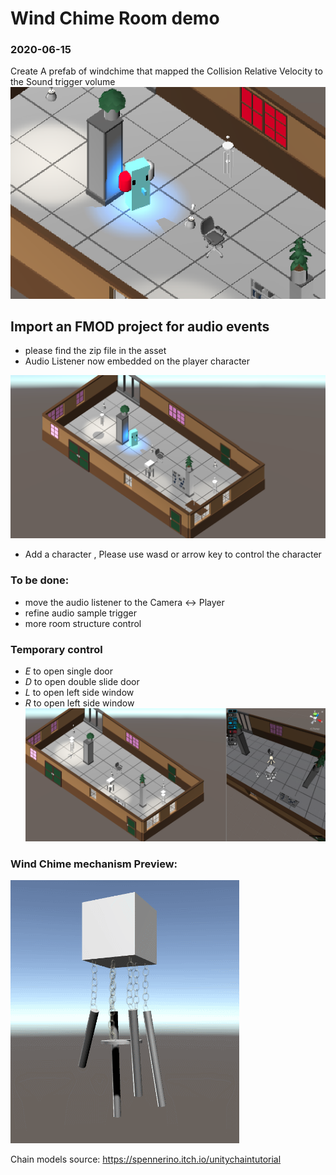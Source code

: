 # Wind Chime Room demo
### 2020-06-15
Create A prefab of windchime that mapped the Collision Relative Velocity to the Sound trigger volume
![2020-06-15](https://github.com/wongchunhoi-IOIOCreative/Wind-Chime-Room-IN-PROGRESS/blob/master/screenshot/2020-06-15.png "screenshot")

## Import an FMOD project for audio events
- please find the zip file in the asset
-  Audio Listener now embedded on the player character


![2020-06-09](https://github.com/wongchunhoi-IOIOCreative/Wind-Chime-Room-IN-PROGRESS/blob/master/screenshot/20200609.png "screenshot")
- Add a character ,  Please use wasd or arrow key to control the character

### To be done: 
- move the audio listener to the Camera <-> Player
- refine audio sample trigger
- more room structure control 
### Temporary control
- *E* to open single door
- *D* to open double slide door
- *L* to open left side window
- *R* to open left side window
![2020-06-08](https://github.com/wongchunhoi-IOIOCreative/Wind-Chime-Room-IN-PROGRESS/blob/master/screenshot/Screen%20Shot%202020-06-08%20at%206.45.59%20PM.png "screenshot")


### Wind Chime mechanism Preview:
![Chimes Preview](https://github.com/wongchunhoi-IOIOCreative/Wind-Chime-Room-IN-PROGRESS/blob/master/screenshot/chimeDemo1.gif)

Chain models source: https://spennerino.itch.io/unitychaintutorial


